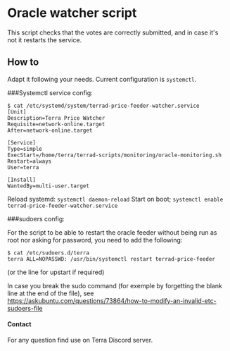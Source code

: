 # Oracle watcher script

This script checks that the votes are correctly submitted, and in case it's not it restarts the service.

## How to

Adapt it following your needs.
Current configuration is `systemctl`.

###Systemctl service config:


```
$ cat /etc/systemd/system/terrad-price-feeder-watcher.service
[Unit]
Description=Terra Price Watcher
Requisite=network-online.target
After=network-online.target

[Service]
Type=simple
ExecStart=/home/terra/terrad-scripts/monitoring/oracle-monitoring.sh
Restart=always
User=terra

[Install]
WantedBy=multi-user.target
```

Reload systemd:
`systemctl daemon-reload`
Start on boot;
`systemctl enable terrad-price-feeder-watcher.service`

###sudoers config:

For the script to be able to restart the oracle feeder without being run as root nor asking for password, you need to add the following:

```
$ cat /etc/sudoers.d/terra
terra ALL=NOPASSWD: /usr/bin/systemctl restart terrad-price-feeder

```
(or the line for upstart if required)

In case you break the sudo command (for exemple by forgetting the blank line at the end of the file), see https://askubuntu.com/questions/73864/how-to-modify-an-invalid-etc-sudoers-file


#### Contact

For any question find use on Terra Discord server.